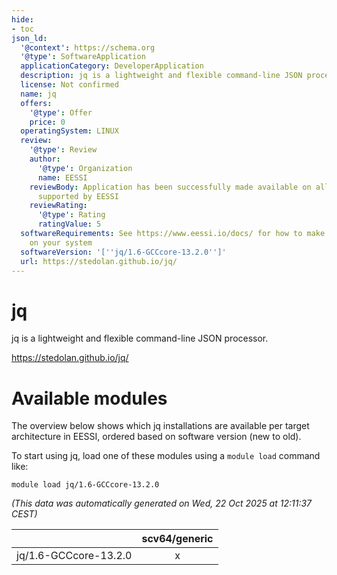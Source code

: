 ```yaml
---
hide:
- toc
json_ld:
  '@context': https://schema.org
  '@type': SoftwareApplication
  applicationCategory: DeveloperApplication
  description: jq is a lightweight and flexible command-line JSON processor.
  license: Not confirmed
  name: jq
  offers:
    '@type': Offer
    price: 0
  operatingSystem: LINUX
  review:
    '@type': Review
    author:
      '@type': Organization
      name: EESSI
    reviewBody: Application has been successfully made available on all architectures
      supported by EESSI
    reviewRating:
      '@type': Rating
      ratingValue: 5
  softwareRequirements: See https://www.eessi.io/docs/ for how to make EESSI available
    on your system
  softwareVersion: '[''jq/1.6-GCCcore-13.2.0'']'
  url: https://stedolan.github.io/jq/
---
```


jq
==


jq is a lightweight and flexible command-line JSON processor.

https://stedolan.github.io/jq/
# Available modules


The overview below shows which jq installations are available per target architecture in EESSI, ordered based on software version (new to old).

To start using jq, load one of these modules using a `module load` command like:

```shell
module load jq/1.6-GCCcore-13.2.0
```

*(This data was automatically generated on Wed, 22 Oct 2025 at 12:11:37 CEST)*

| |scv64/generic|
| :---: | :---: |
|jq/1.6-GCCcore-13.2.0|x|
